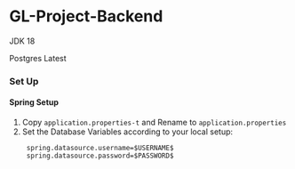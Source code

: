 # GL-Project-Backend

JDK 18

Postgres Latest

### Set Up
   
#### Spring Setup
1) Copy `application.properties-t` and Rename to `application.properties`
2) Set the Database Variables according to your local setup:
   ```
    spring.datasource.username=$USERNAME$
    spring.datasource.password=$PASSWORD$
    ```